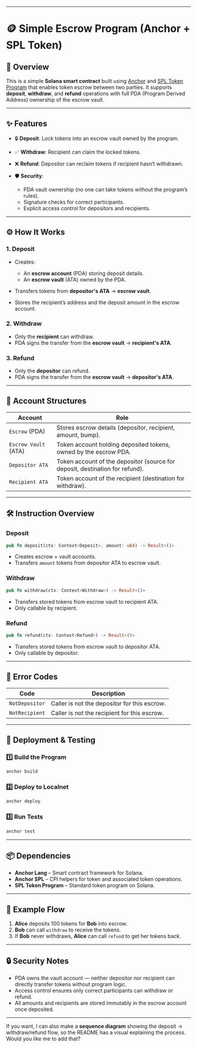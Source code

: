 
---

# 🪙 Simple Escrow Program (Anchor + SPL Token)

## 📌 Overview

This is a simple **Solana smart contract** built using [Anchor](https://www.anchor-lang.com/) and [SPL Token Program](https://spl.solana.com/token) that enables token escrow between two parties.
It supports **deposit**, **withdraw**, and **refund** operations with full PDA (Program Derived Address) ownership of the escrow vault.

---

## ✨ Features

* 🔒 **Deposit**: Lock tokens into an escrow vault owned by the program.
* ✅ **Withdraw**: Recipient can claim the locked tokens.
* ❌ **Refund**: Depositor can reclaim tokens if recipient hasn’t withdrawn.
* 🛡️ **Security**:

  * PDA vault ownership (no one can take tokens without the program’s rules).
  * Signature checks for correct participants.
  * Explicit access control for depositors and recipients.

---

## ⚙️ How It Works

### 1. Deposit

* Creates:

  * An **escrow account** (PDA) storing deposit details.
  * An **escrow vault** (ATA) owned by the PDA.
* Transfers tokens from **depositor's ATA** → **escrow vault**.
* Stores the recipient’s address and the deposit amount in the escrow account.

### 2. Withdraw

* Only the **recipient** can withdraw.
* PDA signs the transfer from the **escrow vault** → **recipient's ATA**.

### 3. Refund

* Only the **depositor** can refund.
* PDA signs the transfer from the **escrow vault** → **depositor's ATA**.

---

## 📂 Account Structures

| Account              | Role                                                                         |
| -------------------- | ---------------------------------------------------------------------------- |
| `Escrow` (PDA)       | Stores escrow details (depositor, recipient, amount, bump).                  |
| `Escrow Vault` (ATA) | Token account holding deposited tokens, owned by the escrow PDA.             |
| `Depositor ATA`      | Token account of the depositor (source for deposit, destination for refund). |
| `Recipient ATA`      | Token account of the recipient (destination for withdraw).                   |

---

## 🛠️ Instruction Overview

### **Deposit**

```rust
pub fn deposit(ctx: Context<Deposit>, amount: u64) -> Result<()>
```

* Creates escrow + vault accounts.
* Transfers `amount` tokens from depositor ATA to escrow vault.

### **Withdraw**

```rust
pub fn withdraw(ctx: Context<Withdraw>) -> Result<()>
```

* Transfers stored tokens from escrow vault to recipient ATA.
* Only callable by recipient.

### **Refund**

```rust
pub fn refund(ctx: Context<Refund>) -> Result<()>
```

* Transfers stored tokens from escrow vault to depositor ATA.
* Only callable by depositor.

---

## 📜 Error Codes

| Code           | Description                                  |
| -------------- | -------------------------------------------- |
| `NotDepositor` | Caller is not the depositor for this escrow. |
| `NotRecipient` | Caller is not the recipient for this escrow. |

---

## 🚀 Deployment & Testing

### 1️⃣ Build the Program

```bash
anchor build
```

### 2️⃣ Deploy to Localnet

```bash
anchor deploy
```

### 3️⃣ Run Tests

```bash
anchor test
```

---

## 📦 Dependencies

* **Anchor Lang** – Smart contract framework for Solana.
* **Anchor SPL** – CPI helpers for token and associated token operations.
* **SPL Token Program** – Standard token program on Solana.

---

## 📌 Example Flow

1. **Alice** deposits 100 tokens for **Bob** into escrow.
2. **Bob** can call `withdraw` to receive the tokens.
3. If **Bob** never withdraws, **Alice** can call `refund` to get her tokens back.

---

## 🔒 Security Notes

* PDA owns the vault account — neither depositor nor recipient can directly transfer tokens without program logic.
* Access control ensures only correct participants can withdraw or refund.
* All amounts and recipients are stored immutably in the escrow account once deposited.

---

If you want, I can also make a **sequence diagram** showing the deposit → withdraw/refund flow, so the README has a visual explaining the process.
Would you like me to add that?
